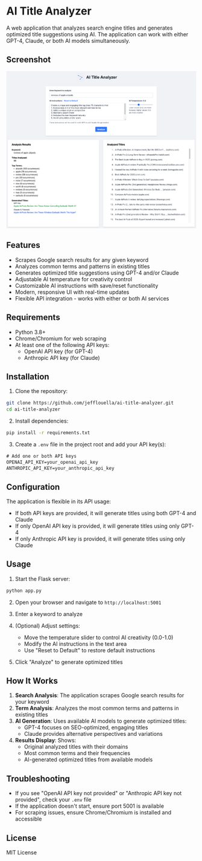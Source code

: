 # AI Title Analyzer

A web application that analyzes search engine titles and generates optimized title suggestions using AI. The application can work with either GPT-4, Claude, or both AI models simultaneously.

## Screenshot
![AI Title Analyzer Screenshot](images/screenshot.png)

## Features

- Scrapes Google search results for any given keyword
- Analyzes common terms and patterns in existing titles
- Generates optimized title suggestions using GPT-4 and/or Claude
- Adjustable AI temperature for creativity control
- Customizable AI instructions with save/reset functionality
- Modern, responsive UI with real-time updates
- Flexible API integration - works with either or both AI services

## Requirements

- Python 3.8+
- Chrome/Chromium for web scraping
- At least one of the following API keys:
  - OpenAI API key (for GPT-4)
  - Anthropic API key (for Claude)

## Installation

1. Clone the repository:
```bash
git clone https://github.com/jefflouella/ai-title-analyzer.git
cd ai-title-analyzer
```

2. Install dependencies:
```bash
pip install -r requirements.txt
```

3. Create a `.env` file in the project root and add your API key(s):
```env
# Add one or both API keys
OPENAI_API_KEY=your_openai_api_key
ANTHROPIC_API_KEY=your_anthropic_api_key
```

## Configuration

The application is flexible in its API usage:
- If both API keys are provided, it will generate titles using both GPT-4 and Claude
- If only OpenAI API key is provided, it will generate titles using only GPT-4
- If only Anthropic API key is provided, it will generate titles using only Claude

## Usage

1. Start the Flask server:
```bash
python app.py
```

2. Open your browser and navigate to `http://localhost:5001`

3. Enter a keyword to analyze

4. (Optional) Adjust settings:
   - Move the temperature slider to control AI creativity (0.0-1.0)
   - Modify the AI instructions in the text area
   - Use "Reset to Default" to restore default instructions

5. Click "Analyze" to generate optimized titles

## How It Works

1. **Search Analysis**: The application scrapes Google search results for your keyword
2. **Term Analysis**: Analyzes the most common terms and patterns in existing titles
3. **AI Generation**: Uses available AI models to generate optimized titles:
   - GPT-4 focuses on SEO-optimized, engaging titles
   - Claude provides alternative perspectives and variations
4. **Results Display**: Shows:
   - Original analyzed titles with their domains
   - Most common terms and their frequencies
   - AI-generated optimized titles from available models

## Troubleshooting

- If you see "OpenAI API key not provided" or "Anthropic API key not provided", check your `.env` file
- If the application doesn't start, ensure port 5001 is available
- For scraping issues, ensure Chrome/Chromium is installed and accessible

## License

MIT License 